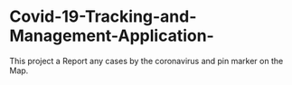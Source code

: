 # Covid-19-Tracking-and-Management-Application-
This project a Report any cases by the coronavirus and pin marker on the Map.
